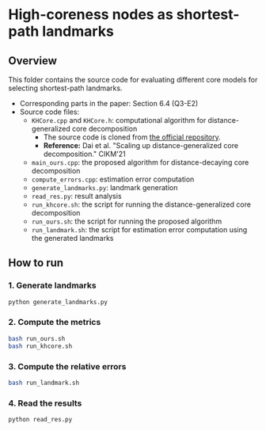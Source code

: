 # High-coreness nodes as shortest-path landmarks

## Overview

This folder contains the source code for evaluating different core models for selecting shortest-path landmarks.

- Corresponding parts in the paper: Section 6.4 (Q3-E2)
- Source code files:
  - `KHCore.cpp` and `KHCore.h`: computational algorithm for distance-generalized core decomposition
    - The source code is cloned from [the official repository](https://github.com/BITDataScience/khcore).
    - **Reference:** Dai et al. "Scaling up distance-generalized core decomposition." CIKM'21
  - `main_ours.cpp`: the proposed algorithm for distance-decaying core decomposition
  - `compute_errors.cpp`: estimation error computation
  - `generate_landmarks.py`: landmark generation
  - `read_res.py`: result analysis
  - `run_khcore.sh`: the script for running the distance-generalized core decomposition
  - `run_ours.sh`: the script for running the proposed algorithm
  - `run_landmark.sh`: the script for estimation error computation using the generated landmarks

## How to run

### 1. Generate landmarks

```bash
python generate_landmarks.py
```

### 2. Compute the metrics

```bash
bash run_ours.sh
bash run_khcore.sh
```

### 3. Compute the relative errors

```bash
bash run_landmark.sh
```

### 4. Read the results

```bash
python read_res.py
```
